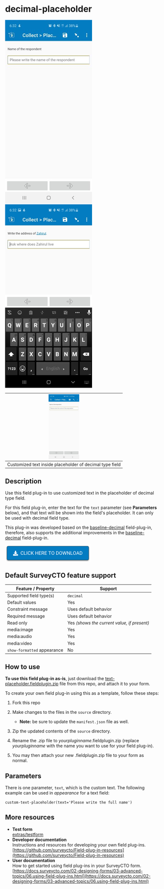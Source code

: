 # decimal-placeholder

![Download now](extras/preview-images/Placeholder-text.jpg)  ![Download now](extras/preview-images/Placeholder-text-dynamic.jpg) 



|<img src="extras/preview-images/Placeholder-text.jpg" width="100px">|
|:---:|
|Customized text inside placeholder of decimal type field|

## Description

Use this field plug-in to use customized text in the placeholder of decimal type field.

For this field plug-in, enter the text for the `text` parameter (see **Parameters** below), and that text will be shown into the field's placeholder. It can only be used with decimal field type.

This plug-in was developed based on the [baseline-decimal](https://github.com/surveycto/baseline-decimal/blob/master/README.md) field-plug-in, therefore, also supports the additional improvements in the [baseline-decimal](https://github.com/surveycto/baseline-decimal/blob/master/README.md) field-plug-in.


[![Download now](extras/preview-images/download-button.png)](https://github.com/ARCED-Foundation/decimal-placeholder/raw/main/decimal-placeholder.fieldplugin.zip)

## Default SurveyCTO feature support

| Feature / Property | Support |
| --- | --- |
| Supported field type(s) | `decimal`|
| Default values | Yes |
| Constraint message | Uses default behavior |
| Required message | Uses default behavior |
| Read only | Yes *(shows the current value, if present)* |
| media:image | Yes |
| media:audio | Yes |
| media:video | Yes |
| `show-formatted` appearance | No |


## How to use

**To use this field plug-in as-is**, just download the [text-placeholder.fieldplugin.zip](decimal-placeholder.fieldplugin.zip) file from this repo, and attach it to your form.

To create your own field plug-in using this as a template, follow these steps:

1. Fork this repo
1. Make changes to the files in the `source` directory.

    * **Note:** be sure to update the `manifest.json` file as well.

1. Zip the updated contents of the `source` directory.
1. Rename the .zip file to *yourpluginname*.fieldplugin.zip (replace *yourpluginname* with the name you want to use for your field plug-in).
1. You may then attach your new .fieldplugin.zip file to your form as normal.

## Parameters

There is one parameter, `text`, which is the custom text. The following example can be used in *appearance* for a text field:

    custom-text-placeholder(text='Please write the full name')

## More resources

* **Test form**  
[extras/testform](extras/testform)
* **Developer documentation**  
Instructions and resources for developing your own field plug-ins.  
[https://github.com/surveycto/Field-plug-in-resources](https://github.com/surveycto/Field-plug-in-resources)
* **User documentation**  
How to get started using field plug-ins in your SurveyCTO form.  
[https://docs.surveycto.com/02-designing-forms/03-advanced-topics/06.using-field-plug-ins.html](https://docs.surveycto.com/02-designing-forms/03-advanced-topics/06.using-field-plug-ins.html)